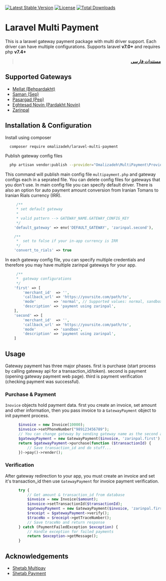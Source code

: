 [![Latest Stable Version](https://poser.pugx.org/omalizadeh/laravel-multi-payment/v)](//packagist.org/packages/omalizadeh/laravel-multi-payment)
[![License](https://poser.pugx.org/omalizadeh/laravel-multi-payment/license)](//packagist.org/packages/omalizadeh/laravel-multi-payment)
[![Total Downloads](https://poser.pugx.org/omalizadeh/laravel-multi-payment/downloads)](//packagist.org/packages/omalizadeh/laravel-multi-payment)

# Laravel Multi Payment

This is a laravel gateway payment package with multi driver support. Each driver can have multiple configurations.
Supports laravel **v7.0+** and requires php **v7.4+**

<div dir="rtl">

> **[مستندات فارسی][readme-link-fa]**
</div>

## Supported Gateways

- [Mellat (Behpardakht)](https://behpardakht.com)
- [Saman (Sep)](https://sep.ir)
- [Pasargad (Pep)](https://pep.co.ir)
- [Eghtesad Novin (Pardakht Novin)](https://pna.co.ir)
- [Zarinpal](https://zarinpal.com)

## Installation & Configuration

Install using composer

```bash 
  composer require omalizadeh/laravel-multi-payment
```

Publish gateway config files

```bash
  php artisan vendor:publish --provider="Omalizadeh\MultiPayment\Providers\MultiPaymentServiceProvider"
```

This command will publish main config file `multipayment.php` and gateway configs each in a seprated file. You can
delete config files for gateways that you don't use. In main config file you can specify default driver. There is also
an option for auto payment amount conversion from Iranian Tomans to Iranian Rials currency (IRR).

```php
     /**
     * set default gateway
     * 
     * valid pattern --> GATEWAY_NAME.GATEWAY_CONFIG_KEY 
     */
    'default_gateway' => env('DEFAULT_GATEWAY', 'zarinpal.second'),

    /**
     *  set to false if your in-app currency is IRR
     */
    'convert_to_rials' => true
```

In each gateway config file, you can specify multiple credentials and therefore you may have multiple zarinpal gateways
for your app.

```php
     /**
     *  gateway configurations
     */
    'first' => [
        'merchant_id'  => '',
        'callback_url' => 'https://yoursite.com/path/to',
        'mode'        => 'normal', // Supported values: normal, sandbox, zaringate
        'description' => 'payment using zarinpal',
    ],
    'second' => [
        'merchant_id'  => '',
        'callback_url' => 'https://yoursite.com/path/to',
        'mode'        => 'sandbox',
        'description' => 'payment using zarinpal',
    ]
```

## Usage

Gateway payment has three major phases. first is purchase (start process by calling gateway api for a
transaction_id/token). second is payment (opening gateway payment web page). third is payment verification (checking
payment was successful).

### Purchase & Payment

`Inovice` objects hold payment data. first you create an invoice, set amount and other information, then you pass
invoice to a `GatewayPayment` object to init payment process.

```php
      $invoice = new Invoice(10000);
      $invoice->setPhoneNumber("989123456789");
      // You can change gateway by sending gateway name as the second argument
      $gatewayPayment = new GatewayPayment($invoice, 'zarinpal.first');
      return $gatewayPayment->purchase(function ($transactionId) {
          // Save transaction_id and do stuff...
      })->pay()->render();
```

### Verification

After gateway redirection to your app, you must create an invoice and set it's transaction_id then use `GatewayPayment`
for invoice payment verification.

```php
      try {
          // Get amount & transaction_id from database
          $invoice = new Invoice($amount);
          $invoice->setTransactionId($transactionId);
          $gatewayPayment = new GatewayPayment($invoice, 'zarinpal.first');
          $receipt = $gatewayPayment->verify();
          $traceNo = $receipt->getTraceNumber();
          // Save traceNo and return response
      } catch (PaymentFailedException $exception) {
          // Handle exception for failed payments
          return $exception->getMessage();
      }
```

## Acknowledgements

- [Shetab Multipay](https://github.com/shetabit/multipay)
- [Shetab Payment](https://github.com/shetabit/payment)

[readme-link-fa]: README-FA.md

[readme-link-en]: README.md

